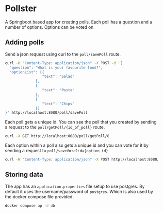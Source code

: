# Pollster
A Springboot based app for creating polls. Each poll has a question and a number of options. Options can be voted on.

## Adding polls
Send a json request using curl to the `poll/savePoll` route.

```bash
curl -H "Content-Type: application/json" -X POST -d '{
  "question": "What is your favourite food?",
  "optionList": [{
                 "text": "Salad"
              },
              {
                 "text": "Pasta"
              },
              {
                 "text": "Chips"
              }]
}' http://localhost:8080/poll/savePoll
```

Each poll gets a unique id. You can see the poll that you created by sending a request to the `poll/getPoll/{id_of_poll}` route.

```bash
curl -X GET http://localhost:8080/poll/getPoll/8
```

Each option within a poll also gets a unique id and you can vote for it by sending a request to `poll/saveVote?id={option_id}`

```bash
curl -H "Content-Type: application/json" -X POST http://localhost:8080/poll/saveVote?id=8
```

## Storing data
The app has an `application.properties` file setup to use postgres. By default it uses the username/password of `postgres`. Which is also used by the docker compose file provided.

```bash
docker compose up -d db
```